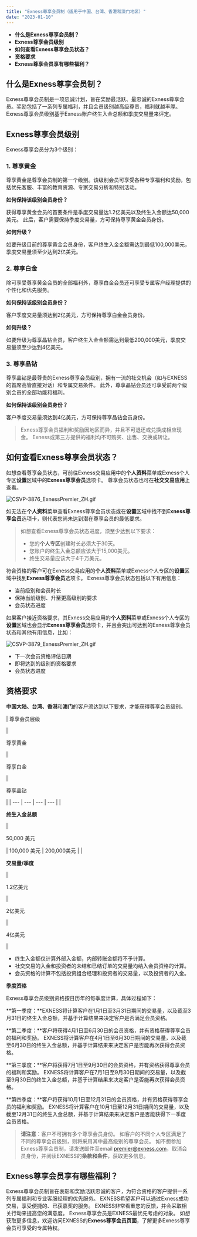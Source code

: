 ```yaml
---
title: "Exness尊享会员制（适用于中国、台湾、香港和澳门地区）"
date: "2023-01-10"
---
```


- **什么是Exness尊享会员制？**
- **Exness尊享会员级别**
- **如何查看Exness尊享会员状态？**
- **资格要求**
- **Exness尊享会员享有哪些福利？**

## **什么是Exness尊享会员制？**

Exness尊享会员制是一项忠诚计划，旨在奖励最活跃、最忠诚的Exness尊享会员。奖励包括了一系列专属福利，并且会员级别越高级尊贵，福利就越丰厚。 Exness尊享会员级别基于Exness账户终生入金总额和季度交易量来评定。

## **Exness尊享会员级别**

Exness尊享会员分为3个级别：

### 1. 尊享黄金

尊享黄金是尊享会员制的第一个级别。该级别会员可享受各种专享福利和奖励，包括优先客服、丰富的教育资源、专家交易分析和特别活动。

**如何保持该级别会员身份？**

获得尊享黄金会员的首要条件是季度交易量达1.2亿美元以及终生入金额达50,000美元。 此后，客户需要保持季度交易量，方可保持尊享黄金会员身份。

**如何升级？**

如要升级目前的尊享黄金会员身份，客户终生入金金额需达到最低100,000美元，季度交易量须至少达到2亿美元。

### 2. 尊享白金

除可享受尊享黄金会员的全部福利外，尊享白金会员还可享受专属客户经理提供的个性化和优先服务。

**如何保持该级别会员身份？**

客户季度交易量须达到2亿美元，方可保持尊享白金会员身份。

**如何升级？**

如要升级为尊享晶钻会员，客户终生入金金额需达到最低200,000美元，季度交易量须至少达到4亿美元。

### 3. 尊享晶钻

尊享晶钻是最尊贵的Exness尊享会员级别，拥有一流的社交机会（如与EXNESS的首席高管直接对话）和专属交易条件。 此外，尊享晶钻会员还可享受前两个级别会员的全部功能和福利。

**如何保持该级别会员身份？**

客户季度交易量须达到4亿美元，方可保持尊享晶钻会员身份。

> Exness尊享会员福利和奖励因地区而异，并且不可退还或兑换成相应现金。 Exness或第三方提供的福利均不可购买、出售、交换或转让。

## **如何查看Exness尊享会员状态？**

如想查看尊享会员状态，可前往Exness交易应用中的**个人资料**菜单或Exness个人专区**设置**区域中的**Exness尊享会员**选项卡。 尊享会员状态也可在**社交交易应用**上查看。

![CSVP-3876_ExnessPremier_ZH.gif](https://cdn.jsdelivr.net/gh/jarlin8/OSS@main/exhelp/CSVP-3876_ExnessPremier_ZH.gif)

如无法在**个人资料**菜单查看Exness尊享会员状态或在**设置**区域中找不到**Exness尊享会员**选项卡，则代表您尚未达到潜在尊享会员的最低要求。

> 如想查看Exness尊享会员状态进度，须至少达到以下要求：  
> - 您的**个人专区**创建时长必须大于30天。
> - 您账户的终生入金总额应该大于15,000美元。
> - 终生交易量应该大于4千万美元。

符合资格的客户可在Exness交易应用的**个人资料**菜单或Exness个人专区的**设置**区域中找到**Exness尊享会员**选项卡。 Exness尊享会员状态包括以下有用信息：  

- 当前级别和会员时长
- 保持当前级别、升至更高级别的要求
- 会员状态进度

如果客户接近资格要求，其Exness交易应用的**个人资料**菜单或Exness个人专区的**设置**区域也会显示**Exness尊享会员**选项卡，并且会突出可达到的Exness尊享会员状态和其他有用信息，比如：  

![CSVP-3879_ExnessPremier_ZH.gif](https://cdn.jsdelivr.net/gh/jarlin8/OSS@main/exhelp/CSVP-3879_ExnessPremier_ZH.gif)

- 下一次会员资格评估日期
- 即将达到的级别的资格要求
- 会员状态进度

## **资格要求**

**中国大陆、台湾、香港**和**澳门**的客户须达到以下要求，才能获得尊享会员级别。

| 
尊享会员层级

 | 

尊享黄金

 | 

尊享白金

 | 

尊享晶钻

 |
| --- | --- | --- | --- |
| 

**终生入金总额**

 | 

50,000 美元

 | 100,000 美元 | 200,000美元 |
| 

**交易量/季度**

 | 

1.2亿美元

 | 

2亿美元

 | 

4亿美元

 |

- 终生入金额仅计算外部入金额，内部转账金额将不予计算。
- 社交交易的入金和投资者的未结和已结订单的交易量均纳入会员资格的计算。
- 会员资格的计算不包括投资组合经理和投资者的交易量，以及投资者的入金。

**季度资格**

Exness尊享会员级别资格按日历年的每季度计算，具体过程如下：

**第一季度：**EXNESS将计算客户在1月1日至3月31日期间的交易量，以及截至3月31日的终生入金总额，并基于计算结果来决定客户是否满足会员资格。

**第二季度：**客户将获得4月1日至6月30日的会员资格，并有资格获得尊享会员的福利和奖励。 EXNESS将计算客户在4月1日至6月30日期间的交易量，以及截至6月30日的终生入金总额，并基于计算结果来决定客户是否能再次获得会员资格。

**第三季度：**客户将获得7月1日至9月30日的会员资格，并有资格获得尊享会员的福利和奖励。 EXNESS将计算客户在7月1日至9月30日期间的交易量，以及截至9月30日的终生入金总额，并基于计算结果来决定客户是否能再次获得会员资格。

**第四季度：**客户将获得10月1日至12月31日的会员资格，并有资格获得尊享会员的福利和奖励。 EXNESS将计算客户在10月1日至12月31日期间的交易量，以及截至12月31日的终生入金总额，并基于计算结果来决定客户是否能获得下一季度会员资格。

> **请注意**：客户不可拥有多个尊享会员身份。 如客户的不同个人专区满足了不同的尊享会员级别，则将采用其中最高级别的尊享会员。 如不想参加Exness尊享会员制，请发送邮件至email premier@exness.com，取消会员身份，并阅读EXNESS的**条款和条件**，获取更多信息。

## **Exness尊享会员享有哪些福利？**

Exness尊享会员制旨在表彰和奖励活跃忠诚的客户，为符合资格的客户提供一系列专属福利和专业客服经理的优先服务。 EXNESS希望客户可以通过Exness成功交易，享受便捷的、已获嘉奖的服务。 EXNESS非常看重您的反馈，并会采取相关行动来提高您的满意度。 Exness尊享会员是EXNESS最优先考虑的对象。 如想获取更多信息，欢迎访问EXNESS的**Exness尊享会员页面**，了解更多Exness尊享会员可享受的专属特权。
